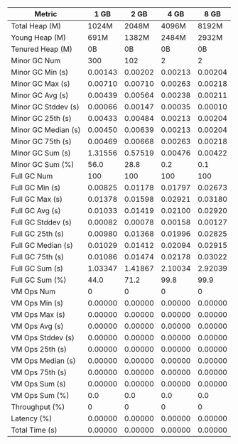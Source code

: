 | Metric | 1 GB | 2 GB | 4 GB | 8 GB |
|------|----|----|----|----|
| Total Heap (M) | 1024M | 2048M | 4096M | 8192M |
| Young Heap (M) | 691M | 1382M | 2484M | 2932M |
| Tenured Heap (M) | 0B | 0B | 0B | 0B |
| Minor GC Num | 300 | 102 | 2 | 2 |
| Minor GC Min (s) | 0.00143 | 0.00202 | 0.00213 | 0.00204 |
| Minor GC Max (s) | 0.00710 | 0.00710 | 0.00263 | 0.00218 |
| Minor GC Avg (s) | 0.00439 | 0.00564 | 0.00238 | 0.00211 |
| Minor GC Stddev (s) | 0.00066 | 0.00147 | 0.00035 | 0.00010 |
| Minor GC 25th (s) | 0.00433 | 0.00484 | 0.00213 | 0.00204 |
| Minor GC Median (s) | 0.00450 | 0.00639 | 0.00213 | 0.00204 |
| Minor GC 75th (s) | 0.00469 | 0.00668 | 0.00263 | 0.00218 |
| Minor GC Sum (s) | 1.31556 | 0.57519 | 0.00476 | 0.00422 |
| Minor GC Sum (%) | 56.0 | 28.8 | 0.2 | 0.1 |
| Full GC Num | 100 | 100 | 100 | 100 |
| Full GC Min (s) | 0.00825 | 0.01178 | 0.01797 | 0.02673 |
| Full GC Max (s) | 0.01378 | 0.01598 | 0.02921 | 0.03180 |
| Full GC Avg (s) | 0.01033 | 0.01419 | 0.02100 | 0.02920 |
| Full GC Stddev (s) | 0.00082 | 0.00078 | 0.00158 | 0.00127 |
| Full GC 25th (s) | 0.00980 | 0.01368 | 0.01996 | 0.02825 |
| Full GC Median (s) | 0.01029 | 0.01412 | 0.02094 | 0.02915 |
| Full GC 75th (s) | 0.01086 | 0.01474 | 0.02178 | 0.03022 |
| Full GC Sum (s) | 1.03347 | 1.41867 | 2.10034 | 2.92039 |
| Full GC Sum (%) | 44.0 | 71.2 | 99.8 | 99.9 |
| VM Ops Num | 0 | 0 | 0 | 0 |
| VM Ops Min (s) | 0.00000 | 0.00000 | 0.00000 | 0.00000 |
| VM Ops Max (s) | 0.00000 | 0.00000 | 0.00000 | 0.00000 |
| VM Ops Avg (s) | 0.00000 | 0.00000 | 0.00000 | 0.00000 |
| VM Ops Stddev (s) | 0.00000 | 0.00000 | 0.00000 | 0.00000 |
| VM Ops 25th (s) | 0.00000 | 0.00000 | 0.00000 | 0.00000 |
| VM Ops Median (s) | 0.00000 | 0.00000 | 0.00000 | 0.00000 |
| VM Ops 75th (s) | 0.00000 | 0.00000 | 0.00000 | 0.00000 |
| VM Ops Sum (s) | 0.00000 | 0.00000 | 0.00000 | 0.00000 |
| VM Ops Sum (%) | 0.0 | 0.0 | 0.0 | 0.0 |
| Throughput (%) | 0 | 0 | 0 | 0 |
| Latency (%) | 0.00000 | 0.00000 | 0.00000 | 0.00000 |
| Total Time (s) | 0.00000 | 0.00000 | 0.00000 | 0.00000 |
